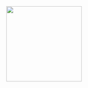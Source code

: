 <a href="https://open.spotify.com/album/78guAsers0klWl6RwzgDLd?si=p9FT--SZQEGQFjqe_j53iA" title="Audioslave - Audioslave">
  <img src="https://upload.wikimedia.org/wikipedia/en/a/ac/Audioslave_-_Audioslave.jpg" width="200" height="200">
</a>


